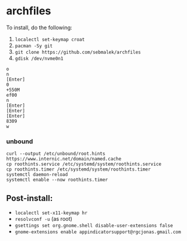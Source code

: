 # archfiles

To install, do the following:

1. `localectl set-keymap croat`
2. `pacman -Sy git`
3. `git clone https://github.com/sebmalek/archfiles`
4. `gdisk /dev/nvme0n1`
```
o
n
[Enter]
0
+550M
ef00
n
[Enter]
[Enter]
[Enter]
8309
w
```

### unbound
```
curl --output /etc/unbound/root.hints https://www.internic.net/domain/named.cache
cp roothints.service /etc/systemd/system/roothints.service
cp roothints.timer /etc/systemd/system/roothints.timer
systemctl daemon-reload
systemctl enable --now roothints.timer
```

## Post-install:

* `localectl set-x11-keymap hr`
* `resolvconf -u` (as root)
* `gsettings set org.gnome.shell disable-user-extensions false`
* `gnome-extensions enable appindicatorsupport@rgcjonas.gmail.com`

